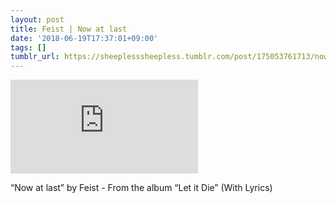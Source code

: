 ```yaml
---
layout: post
title: Feist | Now at last
date: '2018-06-19T17:37:01+09:00'
tags: []
tumblr_url: https://sheeplesssheepless.tumblr.com/post/175053761713/now-at-last-by-feist-from-the-album-let-it
---
```

<iframe src="https://www.youtube.com/embed/BmqU6WNVK5Y" frameborder="0" allow="accelerometer; autoplay; encrypted-media; gyroscope; picture-in-picture" allowfullscreen></iframe>  

“Now at last” by Feist - From the album “Let it Die” (With Lyrics)

